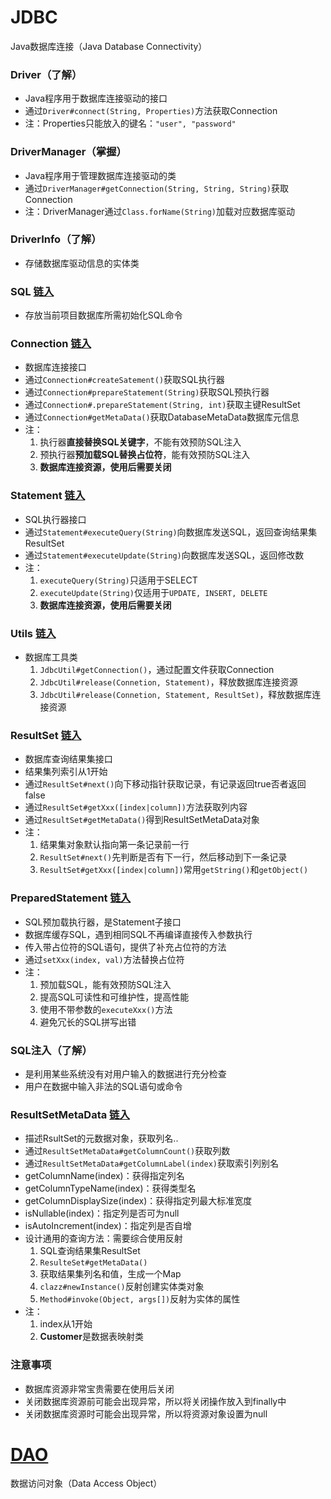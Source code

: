 # JDBC
Java数据库连接（Java Database Connectivity）

### Driver（了解）
* Java程序用于数据库连接驱动的接口
* 通过`Driver#connect(String, Properties)`方法获取Connection
* 注：Properties只能放入的键名：`"user", "password"`

### DriverManager（掌握）
* Java程序用于管理数据库连接驱动的类
* 通过`DriverManager#getConnection(String, String, String)`获取Connection
* 注：DriverManager通过`Class.forName(String)`加载对应数据库驱动

### DriverInfo（了解）
* 存储数据库驱动信息的实体类

### SQL [链入](0_sql)
* 存放当前项目数据库所需初始化SQL命令

### Connection [链入](1_connection)
* 数据库连接接口
* 通过`Connection#createSatement()`获取SQL执行器
* 通过`Connection#prepareStatement(String)`获取SQL预执行器
* 通过`Connection#.prepareStatement(String, int)`获取主键ResultSet
* 通过`Connection#getMetaData()`获取DatabaseMetaData数据库元信息
* 注：
    1. 执行器**直接替换SQL关键字**，不能有效预防SQL注入
    2. 预执行器**预加载SQL替换占位符**，能有效预防SQL注入
    3. **数据库连接资源，使用后需要关闭**

### Statement [链入](2_statement)
* SQL执行器接口
* 通过`Statement#executeQuery(String)`向数据库发送SQL，返回查询结果集ResultSet
* 通过`Statement#executeUpdate(String)`向数据库发送SQL，返回修改数
* 注：
    1. `executeQuery(String)`只适用于SELECT
    2. `executeUpdate(String)`仅适用于`UPDATE, INSERT, DELETE`
    3. **数据库连接资源，使用后需要关闭**

### Utils [链入](3_utils)
* 数据库工具类
    1. `JdbcUtil#getConnection()`，通过配置文件获取Connection
    2. `JdbcUtil#release(Connetion, Statement)`，释放数据库连接资源
    3. `JdbcUtil#release(Connetion, Statement, ResultSet)`，释放数据库连接资源

### ResultSet [链入](4_resultSet)
* 数据库查询结果集接口
* 结果集列索引从1开始
* 通过`ResultSet#next()`向下移动指针获取记录，有记录返回true否者返回false
* 通过`ResultSet#getXxx([index|column])`方法获取列内容
* 通过`ResultSet#getMetaData()`得到ResultSetMetaData对象
* 注：
    1. 结果集对象默认指向第一条记录前一行
    2. `ResultSet#next()`先判断是否有下一行，然后移动到下一条记录
    3. `ResultSet#getXxx([index|column])`常用`getString()`和`getObject()`

### PreparedStatement [链入](5_preparedStatement)
* SQL预加载执行器，是Statement子接口
* 数据库缓存SQL，遇到相同SQL不再编译直接传入参数执行
* 传入带占位符的SQL语句，提供了补充占位符的方法
* 通过`setXxx(index, val)`方法替换占位符
* 注：
    1. 预加载SQL，能有效预防SQL注入
    2. 提高SQL可读性和可维护性，提高性能
    3. 使用不带参数的`executeXxx()`方法
    4. 避免冗长的SQL拼写出错

### SQL注入（了解）
* 是利用某些系统没有对用户输入的数据进行充分检查
* 用户在数据中输入非法的SQL语句或命令

### ResultSetMetaData [链入](6_resultSetMetaData)
* 描述RsultSet的元数据对象，获取列名..
* 通过`ResultSetMetaData#getColumnCount()`获取列数
* 通过`ResultSetMetaData#getColumnLabel(index)`获取索引列别名
* getColumnName(index)：获得指定列名
* getColumnTypeName(index)：获得类型名
* getColumnDisplaySize(index)：获得指定列最大标准宽度
* isNullable(index)：指定列是否可为null
* isAutoIncrement(index)：指定列是否自增
* 设计通用的查询方法：需要综合使用反射
    1. SQL查询结果集ResultSet
    2. `ResulteSet#getMetaData()`
    3. 获取结果集列名和值，生成一个Map
    4. `clazz#newInstance()`反射创建实体类对象
    5. `Method#invoke(Object, args[])`反射为实体的属性
* 注：
    1. index从1开始
    2. **Customer**是数据表映射类

### 注意事项
* 数据库资源非常宝贵需要在使用后关闭
* 关闭数据库资源前可能会出现异常，所以将关闭操作放入到finally中
* 关闭数据库资源时可能会出现异常，所以将资源对象设置为null

# [DAO](./dao)
数据访问对象（Data Access Object）